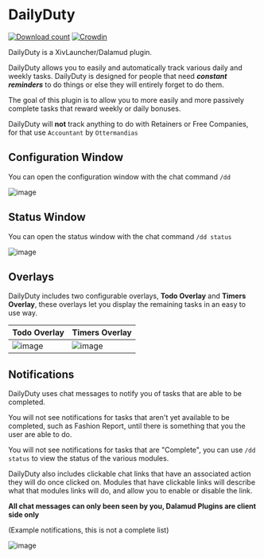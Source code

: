 # DailyDuty
[![Download count](https://img.shields.io/endpoint?url=https://vz32sgcoal.execute-api.us-east-1.amazonaws.com/DailyDuty)](https://github.com/MidoriKami/DailyDuty) [![Crowdin](https://badges.crowdin.net/dailyduty/localized.svg)](https://crowdin.com/project/dailyduty)

DailyDuty is a XivLauncher/Dalamud plugin.

DailyDuty allows you to easily and automatically track various daily and weekly tasks.
DailyDuty is designed for people that need _**constant reminders**_ to do things or else they will entirely forget to do them.

The goal of this plugin is to allow you to more easily and more passively complete tasks that reward weekly or daily bonuses.

DailyDuty will **not** track anything to do with Retainers or Free Companies, for that use `Accountant` by `Ottermandias`

## Configuration Window

You can open the configuration window with the chat command `/dd`

![image](https://user-images.githubusercontent.com/9083275/220256522-2224378b-0065-423d-b7f3-c9b2f68bd8f5.png)

## Status Window

You can open the status window with the chat command `/dd status`

![image](https://user-images.githubusercontent.com/9083275/220256604-0c4ac28a-6733-43f7-b0c3-ef449617f967.png)

## Overlays

DailyDuty includes two configurable overlays, **Todo Overlay** and **Timers Overlay**, these overlays let you display the remaining tasks in an easy to use way.

| Todo Overlay      | Timers Overlay |
| ----------- | ----------- |
| ![image](https://user-images.githubusercontent.com/9083275/220256852-39eb2691-06b5-4a8f-aecb-77affe161190.png)      | ![image](https://user-images.githubusercontent.com/9083275/220257271-a231157b-b7e2-4468-8899-6cbcc1928f15.png)       |

## Notifications

DailyDuty uses chat messages to notify you of tasks that are able to be completed.

You will not see notifications for tasks that aren't yet available to be completed, such as Fashion Report, until there is something that you the user are able to do.

You will not see notifications for tasks that are "Complete", you can use `/dd status` to view the status of the various modules.

DailyDuty also includes clickable chat links that have an associated action they will do once clicked on.
Modules that have clickable links will describe what that modules links will do, and allow you to enable or disable the link.

**All chat messages can only been seen by you, Dalamud Plugins are client side only**
 
 (Example notifications, this is not a complete list)
 
![image](https://user-images.githubusercontent.com/9083275/172264986-6a4a5528-9e65-4d30-bd84-288e36ce26da.png)


